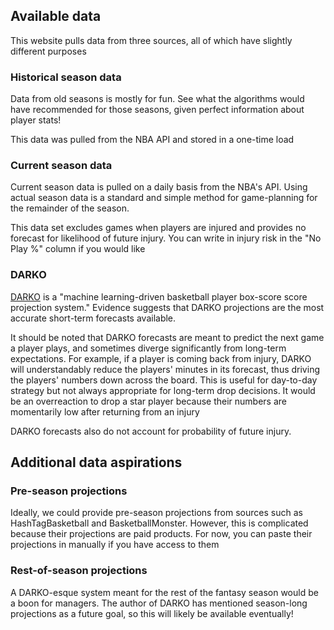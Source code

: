 ## Available data

This website pulls data from three sources, all of which have slightly different purposes

### Historical season data

Data from old seasons is mostly for fun. See what the algorithms would have recommended for those seasons, given perfect information about player stats! 

This data was pulled from the NBA API and stored in a one-time load

### Current season data

Current season data is pulled on a daily basis from the NBA's API. Using actual season data is a standard and simple method for game-planning for the remainder of the season. 

This data set excludes games when players are injured and provides no forecast for likelihood of future injury. You can write in injury risk in the "No Play %" column if you would like 

### DARKO

[DARKO](https://apanalytics.shinyapps.io/DARKO/) is a "machine learning-driven basketball player box-score score projection system." Evidence suggests that DARKO projections are the most 
accurate short-term forecasts available. 

It should be noted that DARKO forecasts are meant to predict the next game a player plays, and sometimes diverge significantly from long-term expectations. For example, if a player is 
coming back from injury, DARKO will understandably reduce the players' minutes in its forecast, thus driving the players' numbers down across the board. This is useful for day-to-day
strategy but not always appropriate for long-term drop decisions. It would be an overreaction to drop a star player because their numbers are momentarily low after returning from an injury

DARKO forecasts also do not account for probability of future injury. 

## Additional data aspirations

### Pre-season projections

Ideally, we could provide pre-season projections from sources such as HashTagBasketball and BasketballMonster. However, this is complicated because their projections are paid products. For 
now, you can paste their projections in manually if you have access to them

### Rest-of-season projections

A DARKO-esque system meant for the rest of the fantasy season would be a boon for managers. The author of DARKO has mentioned season-long projections as a future goal, so this will likely be 
available eventually!
